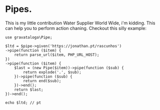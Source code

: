 # Pipes.  

This is my little contribution Water Supplier World Wide, i'm kidding. This can help you to perform action chaning. Checkout this silly example:  

```  
use gravataloga\Pipe;

$ltd = $pipe->given('https://jonathan.pt/rascunhos')
->pipe(function ($item) {
    return parse_url($item, PHP_URL_HOST);
})
->pipe(function ($item) {
    $last = (new Pipe($item))->pipe(function ($sub) {
        return explode('.', $sub);
    })->pipe(function ($sub) {
        return end($sub);
    })->end();
    return $last;
})->end();

echo $ltd; // pt
```  

